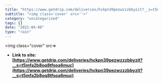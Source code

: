 ```yaml
---
title: "https://www.getdrip.com/deliveries/hckpn39pezwzzzbbyzit?__s=t5mfa2b8oq8tfsoa6muc"
subtitle: "<img class='cover' src=''>"
category: "uncategorized"
tags: []
date: "2021-04-06"
type: "rain"
---
```

<img class="cover" src=>


* **Link to site:** **[https://www.getdrip.com/deliveries/hckpn39pezwzzzbbyzit?__s=t5mfa2b8oq8tfsoa6muc](https://www.getdrip.com/deliveries/hckpn39pezwzzzbbyzit?__s=t5mfa2b8oq8tfsoa6muc)**